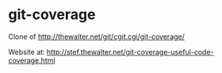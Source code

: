 # git-coverage
Clone of http://thewalter.net/git/cgit.cgi/git-coverage/

Website at:
http://stef.thewalter.net/git-coverage-useful-code-coverage.html
